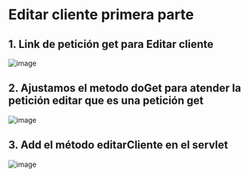 # Editar cliente primera parte

## 1. Link de petición get para Editar cliente

![image](https://user-images.githubusercontent.com/31961588/185827819-0ab174b5-f01e-4040-b9f7-c86eeaa8cbdd.png)

## 2. Ajustamos el metodo doGet para atender la petición editar que es una petición get

![image](https://user-images.githubusercontent.com/31961588/185828030-7f153be6-08cb-4a3a-b7b2-fe9ec08d3543.png)

## 3. Add el método editarCliente en el servlet 

![image](https://user-images.githubusercontent.com/31961588/185828366-cdf65623-0e9e-4cad-8204-ee9ac70b9b4b.png)



